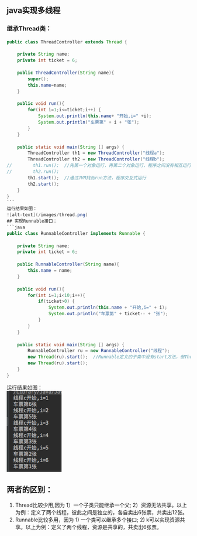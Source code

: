 ## java实现多线程
### 继承Thread类：
```java 
public class ThreadController extends Thread {

    private String name;
    private int ticket = 6;

    public ThreadController(String name){
        super();
        this.name=name;
    }

    public void run(){
        for(int i=1;i<=ticket;i++) {
            System.out.println(this.name+ "开始,i=" +i);
            System.out.println("车票第" + i + "张");
        }
    }

    public static void main(String [] args) {
        ThreadController th1 = new ThreadController("线程a");
        ThreadController th2 = new ThreadController("线程b");
//        th1.run();  //先第一个对象运行，再第二个对象运行，程序之间没有相互运行
//        th2.run();
        th1.start();  //通过JVM找到run方法，程序交互式运行
        th2.start();
    }
}
```     
运行结果如图：      
![alt-text](/images/thread.png)        
## 实现Runnable接口：
```java
public class RunnableController implements Runnable {

    private String name;
    private int ticket = 6;

    public RunnableController(String name){
        this.name = name;
    }

    public void run(){
        for(int i=1;i<10;i++){
            if(ticket>0) {
                System.out.println(this.name + "开始,i=" + i);
                System.out.println("车票第" + ticket-- + "张");
            }
        }
    }

    public static void main(String [] args) {
        RunnableController ru = new RunnableController("线程");
        new Thread(ru).start();  //Runnable定义的子类中没有start方法，但Thread的一个构造方法可以接受Runnable的子类示例
        new Thread(ru).start();
    }
}
```    
运行结果如图：    
![alt-text](/images/runnable.png)  
## 两者的区别：
1. Thread比较少用,因为 1）一个子类只能继承一个父; 2）资源无法共享。以上为例：定义了两个线程，彼此之间是独立的，各自卖出6张票，共卖出12张。  
2. Runnable比较多用，因为 1) 一个类可以继承多个接口; 2) k可以实现资源共享。以上为例：定义了两个线程，资源是共享的，共卖出6张票。
